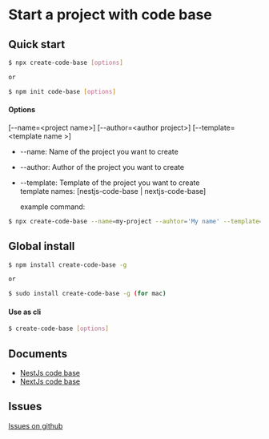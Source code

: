 # Start a project with code base

## Quick start

```bash
$ npx create-code-base [options]

or

$ npm init code-base [options]
```

#### Options

[--name=<project name\>] [--author=<author project\>] [--template=<template name \>]

- --name: Name of the project you want to create
- --author: Author of the project you want to create
- --template: Template of the project you want to create<br/>
  template names: [nestjs-code-base | nextjs-code-base]

  example command:

```bash
$ npx create-code-base --name=my-project --auhtor='My name' --template=nestjs-code-base
```

## Global install

```bash
$ npm install create-code-base -g

or

$ sudo install create-code-base -g (for mac)
```

#### Use as cli

```bash
$ create-code-base [options]
```

## Documents

- [NestJs code base](https://github.com/hieubeo0/create-code-base/tree/master/bin/templates/nestjs-code-base#readme)
- [NextJs code base](https://github.com/hieubeo0/create-code-base/tree/master/bin/templates/nextjs-code-base#readme)

## Issues

[Issues on github](https://github.com/hieubeo0/create-code-base/issues)
